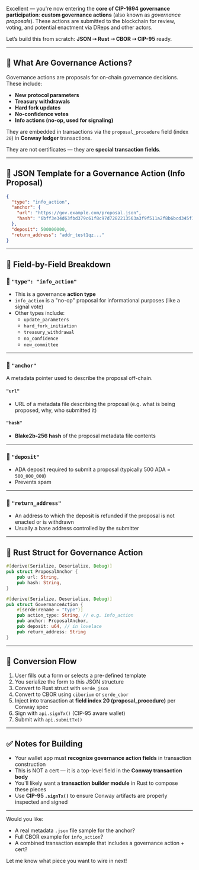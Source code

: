 Excellent — you're now entering the **core of CIP-1694 governance participation**: **custom governance actions** (also known as *governance proposals*). These actions are submitted to the blockchain for review, voting, and potential enactment via DReps and other actors.

Let’s build this from scratch: **JSON ➝ Rust ➝ CBOR ➝ CIP-95** ready.

---

## 🧠 What Are Governance Actions?

Governance actions are proposals for on-chain governance decisions. These include:

- **New protocol parameters**
- **Treasury withdrawals**
- **Hard fork updates**
- **No-confidence votes**
- **Info actions (no-op, used for signaling)**

They are embedded in transactions via the `proposal_procedure` field (index `20`) in **Conway ledger** transactions.

They are not certificates — they are **special transaction fields**.

---

## 🧾 JSON Template for a Governance Action (Info Proposal)

```json
{
  "type": "info_action",
  "anchor": {
    "url": "https://gov.example.com/proposal.json",
    "hash": "6bff3e34d63fbd379c61f8c97d7282213563a3f9f511a2f8b6bcd345f1a09dbe"
  },
  "deposit": 500000000,
  "return_address": "addr_test1qz..."
}
```

---

## 🧩 Field-by-Field Breakdown

### 🔹 `"type": "info_action"`
- This is a governance **action type**
- `info_action` is a "no-op" proposal for informational purposes (like a signal vote)
- Other types include:
  - `update_parameters`
  - `hard_fork_initiation`
  - `treasury_withdrawal`
  - `no_confidence`
  - `new_committee`

---

### 🔹 `"anchor"`
A metadata pointer used to describe the proposal off-chain.

#### `"url"`
- URL of a metadata file describing the proposal (e.g. what is being proposed, why, who submitted it)

#### `"hash"`
- **Blake2b-256 hash** of the proposal metadata file contents

---

### 🔹 `"deposit"`
- ADA deposit required to submit a proposal (typically 500 ADA = `500_000_000`)
- Prevents spam

---

### 🔹 `"return_address"`
- An address to which the deposit is refunded if the proposal is not enacted or is withdrawn
- Usually a base address controlled by the submitter

---

## 🦀 Rust Struct for Governance Action

```rust
#[derive(Serialize, Deserialize, Debug)]
pub struct ProposalAnchor {
    pub url: String,
    pub hash: String,
}

#[derive(Serialize, Deserialize, Debug)]
pub struct GovernanceAction {
    #[serde(rename = "type")]
    pub action_type: String, // e.g. info_action
    pub anchor: ProposalAnchor,
    pub deposit: u64, // in lovelace
    pub return_address: String
}
```

---

## 🔁 Conversion Flow

1. User fills out a form or selects a pre-defined template
2. You serialize the form to this JSON structure
3. Convert to Rust struct with `serde_json`
4. Convert to CBOR using `ciborium` or `serde_cbor`
5. Inject into transaction at **field index 20 (proposal_procedure)** per Conway spec
6. Sign with `api.signTx()` (CIP-95 aware wallet)
7. Submit with `api.submitTx()`

---

## ✅ Notes for Building

- Your wallet app must **recognize governance action fields** in transaction construction
- This is NOT a cert — it is a top-level field in the **Conway transaction body**
- You'll likely want a **transaction builder module** in Rust to compose these pieces
- Use **CIP-95 `.signTx()`** to ensure Conway artifacts are properly inspected and signed

---

Would you like:
- A real metadata `.json` file sample for the anchor?
- Full CBOR example for `info_action`?
- A combined transaction example that includes a governance action + cert?

Let me know what piece you want to wire in next!
